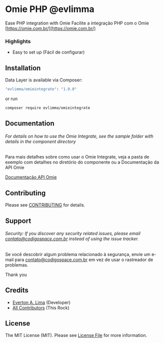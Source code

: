 # Omie PHP @evlimma

Ease PHP integration with Omie
Facilite a integração PHP com o Omie [https://omie.com.br/](https://omie.com.br/)


### Highlights

- Easy to set up (Fácil de configurar)


## Installation

Data Layer is available via Composer:

```bash
"evlimma/omieintegrate": "1.0.0"
```

or run

```bash
composer require evlimma/omieintegrate
```


## Documentation

###### For details on how to use the Omie Integrate, see the sample folder with details in the component directory

Para mais detalhes sobre como usar o Omie Integrate, veja a pasta de exemplo com detalhes no diretório do componente ou a Documentação da API Omie

[Documentação API Omie](https://developer.omie.com.br/)


## Contributing

Please see [CONTRIBUTING](https://github.com/evlimma/omieintegrate/blob/master/CONTRIBUTING.md) for details.

## Support

###### Security: If you discover any security related issues, please email contato@codigospace.com.br instead of using the issue tracker.

Se você descobrir algum problema relacionado à segurança, envie um e-mail para contato@codigospace.com.br em vez de usar o rastreador de problemas.

Thank you


## Credits

- [Everton A. Lima](https://github.com/evlimma) (Developer)
- [All Contributors](https://github.com/evlimma/omieintegrate/graphs/contributors) (This Rock)

## License

The MIT License (MIT). Please see [License File](https://github.com/evlimma/omieintegrate/blob/master/LICENSE) for more
information.
